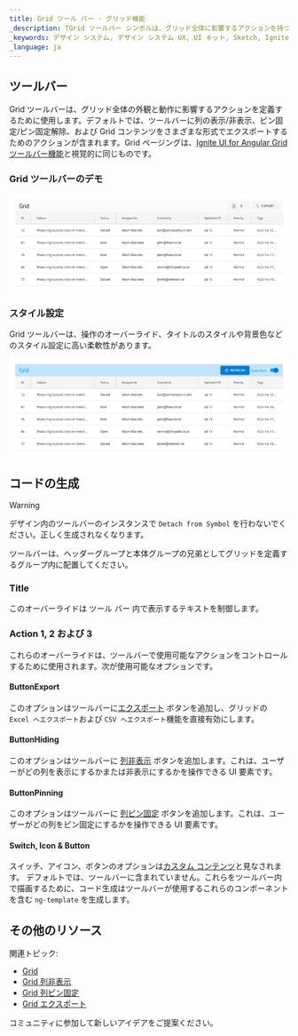 ```yaml
---
title: Grid ツール バー - グリッド機能
_description: TGrid ツールバー シンボルは、グリッド全体に影響するアクションを持つヘッダーを提供します。
_keywords: デザイン システム, デザイン システム UX, UI キット, Sketch, Ignite UI for Angular, Sketch to Angular, Angular, Angular デザイン システム, Sketch からコードをエクスポート, Angular 用のデザイン キット, Sketch HTML, Sketch to HTML, Sketch UI キット
_language: ja
---
```


## ツールバー

Grid ツールバーは、グリッド全体の外観と動作に影響するアクションを定義するために使用します。デフォルトでは、ツールバーに列の表示/非表示、ピン固定/ピン固定解除、および Grid コンテンツをさまざまな形式でエクスポートするためのアクションが含まれます。Grid ページングは、[Ignite UI for Angular Grid ツールバー機能](https://jp.infragistics.com/products/ignite-ui-angular/angular/components/grid/toolbar.html)と視覚的に同じものです。

### Grid ツールバーのデモ

<img class="responsive-img" src="../images/grid_toolbar_demo.png" srcset="../images/grid_toolbar_demo@2x.png 2x" />

### スタイル設定

Grid ツールバーは、操作のオーバーライド、タイトルのスタイルや背景色などのスタイル設定に高い柔軟性があります。

<img class="responsive-img" src="../images/grid_toolbar_styling.png" srcset="../images/grid_toolbar_styling@2x.png 2x" />

## コードの生成

> [!WARNING]
> デザイン内のツールバーのインスタンスで `Detach from Symbol` を行わないでください。正しく生成されなくなります。

ツールバーは、ヘッダーグループと本体グループの兄弟としてグリッドを定義するグループ内に配置してください。

### Title

このオーバーライドは ツール バー 内で表示するテキストを制御します。

### Action 1, 2 および 3

これらのオーバーライドは、ツールバーで使用可能なアクションをコントロールするために使用されます。次が使用可能なオプションです。

#### ButtonExport

このオプションはツールバーに[エクスポート](https://jp.infragistics.com/products/ignite-ui-angular/angular/components/grid/toolbar.html#機能) ボタンを追加し、グリッドの `Excel へエクスポート`および `CSV へエクスポート`機能を直接有効にします。

#### ButtonHiding

このオプションはツールバーに [列非表示](https://jp.infragistics.com/products/ignite-ui-angular/angular/components/grid/column_hiding.html)  ボタンを追加します。これは、ユーザーがどの列を表示にするかまたは非表示にするかを操作できる UI 要素です。

#### ButtonPinning

このオプションはツールバーに [列ピン固定](https://jp.infragistics.com/products/ignite-ui-angular/angular/components/grid/toolbar.html#機能) ボタンを追加します。これは、ユーザーがどの列をピン固定にするかを操作できる UI 要素です。

#### Switch, Icon & Button

スイッチ、アイコン、ボタンのオプションは[カスタム コンテンツ](https://jp.infragistics.com/products/ignite-ui-angular/angular/components/grid/toolbar.html#カスタム-コンテンツ-テンプレート)と見なされます。 デフォルトでは、ツールバーに含まれていません。これらをツールバー内で描画するために、コード生成はツールバーが使用するこれらのコンポーネントを含む `ng-template` を生成します。

## その他のリソース

関連トピック:

- [Grid](grid.md)
- [Grid 列非表示](grid-column-hiding.md)
- [Grid 列ピン固定](grid-column-pinning.md)
- [Grid エクスポート](grid-export.md)
  <div class="divider--half"></div>

コミュニティに参加して新しいアイデアをご提案ください。
